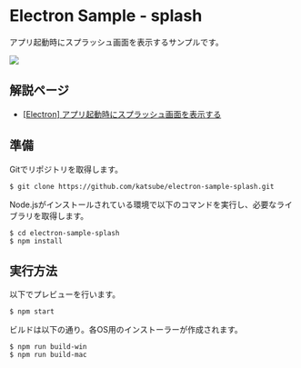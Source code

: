 # Electron Sample - splash
アプリ起動時にスプラッシュ画面を表示するサンプルです。

<img src="doc/movie/electron-splash.gif">

## 解説ページ
* [[Electron] アプリ起動時にスプラッシュ画面を表示する
](https://blog.katsubemakito.net/nodejs/electron/splash)

## 準備
Gitでリポジトリを取得します。
```shellsession
$ git clone https://github.com/katsube/electron-sample-splash.git
```

Node.jsがインストールされている環境で以下のコマンドを実行し、必要なライブラリを取得します。
```shellsession
$ cd electron-sample-splash
$ npm install
```

## 実行方法
以下でプレビューを行います。
```shellsession
$ npm start
```

ビルドは以下の通り。各OS用のインストーラーが作成されます。
```shellsession
$ npm run build-win
$ npm run build-mac
```
